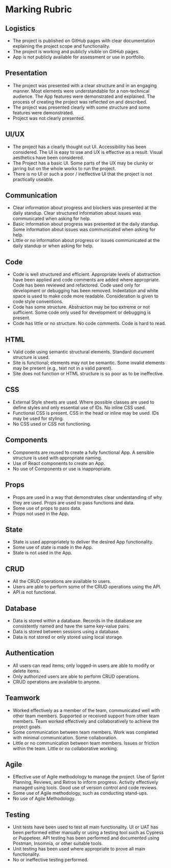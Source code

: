 # Marking Rubric

## Logistics
- The project is published on GitHub pages with clear documentation explaining the project scope and functionality.
- The project is working and publicly visible on GitHub pages.
- App is not publicly available for assessment or use in portfolio.

## Presentation
- The project was presented with a clear structure and in an engaging manner. Most elements were understandable for a non-technical audience. The App features were demonstrated and explained. The process of creating the project was reflected on and described.
- The project was presented clearly with some structure and some features were demonstrated.
- Project was not clearly presented.

## UI/UX
- The project has a clearly thought out UI. Accessibility has been considered. The UI is easy to use and UX is effective as a result. Visual aesthetics have been considered.
- The Project has a basic UI. Some parts of the UX may be clunky or jarring but on the whole works to run the project.
- There is no UI or such a poor / ineffective UI that the project is not practically useable.

## Communication
- Clear information about progress and blockers was presented at the daily standup. Clear structured information about issues was communicated when asking for help.
- Basic information about progress was presented at the daily standup. Some information about issues was communicated when asking for help.
- Little or no information about progress or issues communicated at the daily standup or when asking for help.

## Code
- Code is well structured and efficient. Appropriate levels of abstraction have been applied and code comments are added where appropriate. Code has been reviewed and refactored. Code used only for development or debugging has been removed. Indentation and white space is used to make code more readable. Consideration is given to code style conventions.
- Code has some structure. Abstraction may be too extreme or not sufficient. Some code only used for development or debugging is present.
- Code has little or no structure. No code comments. Code is hard to read.

## HTML
- Valid code using semantic structural elements. Standard document structure is used.
- Site is functional; elements may not be semantic. Some invalid elements may be present (e.g., text not in a valid parent).
- Site does not function or HTML structure is so poor as to be ineffective.

## CSS
- External Style sheets are used. Where possible classes are used to define styles and only essential use of IDs. No inline CSS used.
- Functional CSS is present. CSS in the head or inline may be used. IDs may be used for styling.
- No CSS used or CSS not functioning.

## Components
- Components are reused to create a fully functional App. A sensible structure is used with appropriate naming.
- Use of React components to create an App.
- No use of Components or use is inappropriate.

## Props
- Props are used in a way that demonstrates clear understanding of why they are used. Props are used to pass functions and data.
- Some use of props to pass data.
- Props not used in the App.

## State
- State is used appropriately to deliver the desired App functionality.
- Some use of state is made in the App.
- State is not used in the App.

## CRUD
- All the CRUD operations are available to users.
- Users are able to perform some of the CRUD operations using the API.
- API is not functional.

## Database
- Data is stored within a database. Records in the database are consistently named and have the same key-value pairs.
- Data is stored between sessions using a database.
- Data is not stored or only stored using local storage.

## Authentication
- All users can read items; only logged-in users are able to modify or delete items.
- Only authorized users are able to perform CRUD operations.
- CRUD operations are available to anyone.

## Teamwork
- Worked effectively as a member of the team, communicated well with other team members. Supported or received support from other team members. Team worked effectively and collaboratively to achieve the project goals.
- Some communication between team members. Work was completed with minimal communication. Some collaboration.
- Little or no communication between team members. Issues or friction within the team. Little or no collaborative working.

## Agile
- Effective use of Agile methodology to manage the project. Use of Sprint Planning, Reviews, and Retros to inform progress. Activity effectively managed using tools. Good use of version control and code reviews.
- Some use of Agile methodology, such as conducting stand-ups.
- No use of Agile Methodology.

## Testing
- Unit tests have been used to test all main functionality. UI or UAT has been performed either manually or using a testing tool such as Cypress or Puppeteer. API testing has been performed and documented using Postman, Insomnia, or other suitable tools.
- Unit testing has been used where appropriate to prove all main functionality.
- No or ineffective testing performed. 